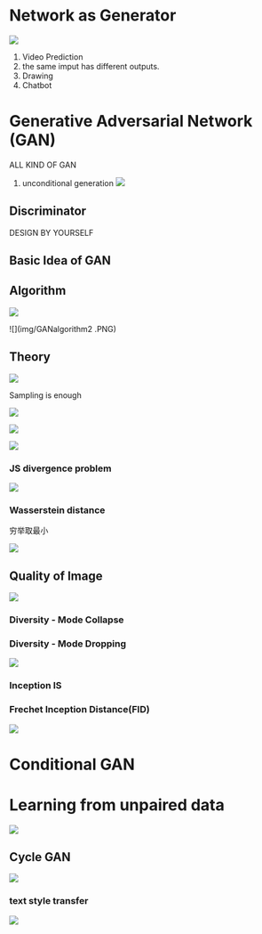 # Network as Generator 
![](img/generator.PNG)

1. Video Prediction
2. the same imput has different outputs.
3. Drawing
4. Chatbot

# Generative Adversarial Network (GAN)
ALL KIND OF GAN

1. unconditional generation
   ![](img/unconditionalgeneration.PNG)

## Discriminator
DESIGN BY YOURSELF

## Basic Idea of GAN

## Algorithm
![](img/GANalgorithm1.PNG)

![](img/GANalgorithm2 .PNG)

## Theory
![](img/generatorob.PNG)

Sampling is enough

![](img/discriminator.PNG)


![](img/Gfunc.PNG)

![](img/divergence.PNG)

### JS divergence problem

![](img/ganProblem1.PNG)

### Wasserstein distance
穷举取最小

![](img/WGAN.PNG)

## Quality of Image

![](img/QuiltyofImage.PNG)

### Diversity - Mode Collapse
### Diversity - Mode Dropping
![](img/diversity.PNG)

### Inception IS
### Frechet Inception Distance(FID)
![](img/FID.PNG)

# Conditional GAN

# Learning from unpaired data
![](img/learnfromud.PNG)
## Cycle GAN
![](img/CycleGAN.PNG)
### text style transfer
![](img/tst.PNG)